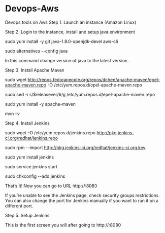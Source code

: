 # Devops-Aws
Devops tools on Aws
 Step 1.  Launch an instance (Amazon Linux) 

Step 2.  Login to the instance, install and setup java environment 

sudo yum install -y git  java-1.8.0-openjdk-devel aws-cli

sudo alternatives --config java

In this command change version of java to the latest version.

Step 3. Install Apache Maven 

sudo wget http://repos.fedorapeople.org/repos/dchen/apache-maven/epel-apache-maven.repo -O /etc/yum.repos.d/epel-apache-maven.repo

sudo sed -i s/\$releasever/6/g /etc/yum.repos.d/epel-apache-maven.repo

sudo yum install -y apache-maven

mvn –v

Step 4.  Install Jenkins 

sudo wget -O /etc/yum.repos.d/jenkins.repo http://pkg.jenkins-ci.org/redhat/jenkins.repo

sudo rpm --import http://pkg.jenkins-ci.org/redhat/jenkins-ci.org.key

sudo yum install jenkins

sudo service jenkins start

sudo chkconfig --add jenkins

That’s it! Now you can go to URL http://<instance ip>:8080

If you’re unable to see the Jenkins page, check security groups restrictions. You can also change the port for Jenkins manually if you want to run it on a different port.

Step 5. Setup Jenkins

This is the first screen you will after going to http://<instance ip>:8080

